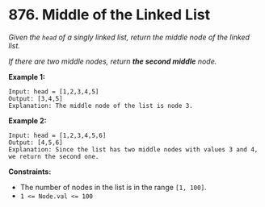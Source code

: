 # 876. Middle of the Linked List

_Given the `head` of a singly linked list, return the middle node of the linked list._

_If there are two middle nodes, return **the second middle** node._

**Example 1:**

```
Input: head = [1,2,3,4,5]
Output: [3,4,5]
Explanation: The middle node of the list is node 3.
```

**Example 2:**

```
Input: head = [1,2,3,4,5,6]
Output: [4,5,6]
Explanation: Since the list has two middle nodes with values 3 and 4, we return the second one.
```

**Constraints:**

-   The number of nodes in the list is in the range `[1, 100]`.
-   `1 <= Node.val <= 100`
